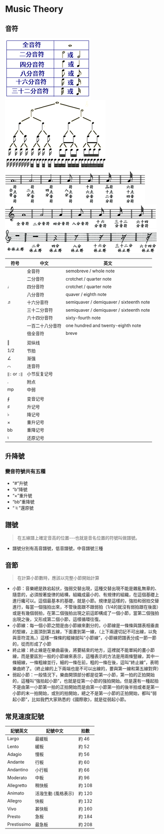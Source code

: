 # Music Theory

## 音符

![note_1](./public/note_1.gif)
![note_2](./public/note_2.gif)
![note_3](./public/note_3.gif)
![note_4](./public/note_4.gif)
![note_5](./public/note_5.gif)

| 符号         | 中文             | 英文                                     |
| ------------ | ---------------- | ---------------------------------------- |
|              | 全音符           | semobreve / whole note                   |
|              | 二分音符         | crotchet / quarter note                  |
| ♩            | 四分音符         | crotchet / quarter note                  |
|              | 八分音符         | quaver / eighth note                     |
| ♬            | 十六分音符       | semiquaver / demiquaver / sixteenth note |
|              | 三十二分音符     | semiquaver / demiquaver / sixteenth note |
|              | 六十四分音符     | sixty-fourth note                        |
|              | 一百二十八分音符 | one hundred and twenty-eighth note       |
|              | 倍全音符         | breve                                    |
|              |                  |                                          |
| ‖            | 双纵线           |                                          |
| 1/2          | 节拍             |                                          |
| ∠            | 渐强             |                                          |
| ⌒            | 连音符           |                                          |
| `‖:` or `:‖` | 小节反复记号     |                                          |
| .            | 附点             |                                          |
| mp           | 中弱             |                                          |
|              |                  |                                          |
| ∮            | 变音记号         |                                          |
| ♯            | 升记号           |                                          |
| ♭            | 降记号           |                                          |
| ×            | 重升记号         |                                          |
| bb           | 重降记号         |                                          |
| ♮            | 还原记号         |                                          |

## 升降號

### 變音符號共有五種

* “#”升號
* “b”降號
* “×”重升號
* “bb”重降號
* “♮”還原號

## 譜號

> 在五線譜上確定音高的位置---也就是音名位置的符號叫做譜號。

* 譜號分別有高音譜號，低音譜號，中音譜號三種

## 音節

> 在計算小節數時，應該以完整小節開始計算

* 小節：音樂總是跌宕起伏，強弱交替出現，這種交替出現不能是雜亂無章的、隨意的，必須按著旋律的結構，組織成最小的、有規律的組織，在這個基礎上進行纔可以。這個最基本的基礎，就是小節。規律是這樣的，強拍和弱拍交替進行，每當一個強拍出來，不管後面跟不跟弱拍（1/4的就沒有弱拍跟在後面）或是有幾個弱拍，在第二個強拍出現之前這即構成了一個小節，當第二個強拍出現之後，又形成第二個小節，這樣循環往復。
* 小節線：每一個小節之間是由小節線來劃分的，小節線是一條條與譜表相垂直的堅線，上面頂到第五線，下面畫到第一線，（上下兩邊切記不可出線，以免與音符混洧。）這樣一條條的縱線就叫“小節線”，小節線把譜表分成一節一節的，從而形成了小節
* 終止線：終止線是在樂曲最後，將要結束的地方，這裡就不能單純的畫小節線，而是要區別一般的小節線來表示，這種表示的方法是用兩條豎線，其中一條細線，一條粗線並行，細的一條在前，粗的一條在後，這叫“終止線”，表明樂曲終了。（終止線的上下兩端也是不可以出線的，要與第一線和第五線對齊）
* 弱起小節：一般情況下，樂曲開頭部分都是從第一小節，第一拍的正拍開始的，這種叫“強拍起小節”，也就是從第一小節的強拍開始。但是還有一種起拍不是由第一小節第一拍的正拍開始而是由第一小節第一拍的後半拍或者是第一小節的末一拍開始，或別的拍開始，總之不是第一小節的正拍開始，都叫“弱起小節”，比如我們大家熟悉的《國際歌》，就是從弱起小節。

## 常見速度記號

| 記號英文    | 記號中文            | 拍數   |
| ----------- | ------------------- | ------ |
| Largo       | 最緩板              | 約 46  |
| Lento       | 緩板                | 約 52  |
| Adagio      | 慢板                | 約 56  |
| Andante     | 行板                | 約 60  |
| Andantino   | 小行板              | 約 66  |
| Moderato    | 中板                | 約 96  |
| Allegretto  | 稍快板              | 約 108 |
| Animato     | 活潑生動 (風格表示) | 約 120 |
| Allegro     | 快板                | 約 132 |
| Vivo        | 甚快板              | 約 160 |
| Presto      | 急板                | 約 184 |
| Prestissimo | 最急板              | 約 208 |
